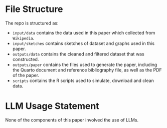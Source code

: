 # File Structure
The repo is structured as:

-   `input/data` contains the data used in this paper which collected from `Wikipedia`.
-   `input/sketches` contains sketches of dataset and graphs used in this paper.
-   `outputs/data` contains the cleaned and filtered dataset that was constructed.
-   `outputs/paper` contains the files used to generate the paper, including the Quarto document and reference bibliography file, as well as the PDF of the paper.
-   `scripts` contains the R scripts used to simulate, download and clean data.

# LLM Usage Statement
None of the components of this paper involved the use of LLMs.

